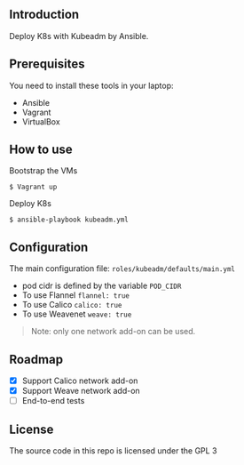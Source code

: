 ## Introduction

Deploy K8s with Kubeadm by Ansible.

## Prerequisites
You need to install these tools in your laptop:
* Ansible
* Vagrant
* VirtualBox

## How to use
Bootstrap the VMs

```
$ Vagrant up
```
 Deploy K8s
 ```
 $ ansible-playbook kubeadm.yml
 ```

## Configuration
The main configuration file: `roles/kubeadm/defaults/main.yml`
* pod cidr is defined by the variable `POD_CIDR`
* To use Flannel `flannel: true`
* To use Calico `calico: true`
* To use Weavenet `weave: true`

>Note:  only one network add-on can be used.

## Roadmap
- [x] Support Calico network add-on
- [x] Support Weave network add-on
- [ ] End-to-end tests

## License
The source code in this repo is licensed under the GPL 3
